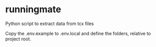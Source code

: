 # runningmate
Python script to extract data from tcx files

Copy the .env.example to .env.local and define the folders, relative to project root.